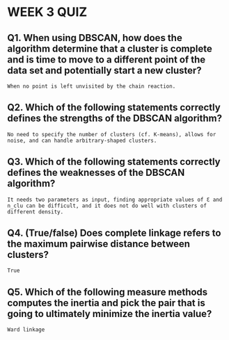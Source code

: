 # WEEK 3 QUIZ

## Q1. When using DBSCAN, how does the algorithm determine that a cluster is complete and is time to move to a different point of the data set and potentially start a new cluster?
`When no point is left unvisited by the chain reaction.` 

## Q2. Which of the following statements correctly defines the strengths of the DBSCAN algorithm?

`No need to specify the number of clusters (cf. K-means), allows for noise, and can handle arbitrary-shaped clusters.`

## Q3. Which of the following statements correctly defines the weaknesses of the DBSCAN algorithm?

`It needs two parameters as input, finding appropriate values of Ɛ and n_clu can be difficult, and it does not do well with clusters of different density.`

## Q4. (True/false) Does complete linkage refers to the maximum pairwise distance between clusters?

`True`

## Q5. Which of the following measure methods computes the inertia and pick the pair that is going to ultimately minimize the inertia value?
`Ward linkage`
